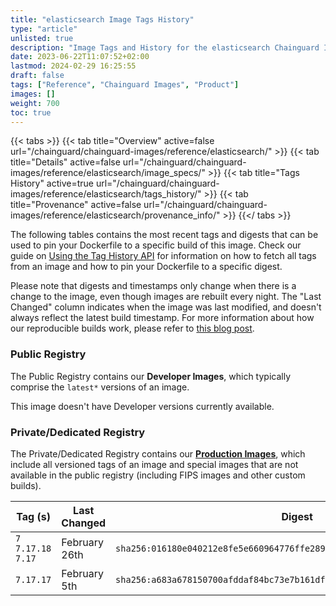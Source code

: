 ```yaml
---
title: "elasticsearch Image Tags History"
type: "article"
unlisted: true
description: "Image Tags and History for the elasticsearch Chainguard Image"
date: 2023-06-22T11:07:52+02:00
lastmod: 2024-02-29 16:25:55
draft: false
tags: ["Reference", "Chainguard Images", "Product"]
images: []
weight: 700
toc: true
---
```


{{< tabs >}}
{{< tab title="Overview" active=false url="/chainguard/chainguard-images/reference/elasticsearch/" >}}
{{< tab title="Details" active=false url="/chainguard/chainguard-images/reference/elasticsearch/image_specs/" >}}
{{< tab title="Tags History" active=true url="/chainguard/chainguard-images/reference/elasticsearch/tags_history/" >}}
{{< tab title="Provenance" active=false url="/chainguard/chainguard-images/reference/elasticsearch/provenance_info/" >}}
{{</ tabs >}}

The following tables contains the most recent tags and digests that can be used to pin your Dockerfile to a specific build of this image. Check our guide on [Using the Tag History API](/chainguard/chainguard-images/using-the-tag-history-api/) for information on how to fetch all tags from an image and how to pin your Dockerfile to a specific digest.

Please note that digests and timestamps only change when there is a change to the image, even though images are rebuilt every night. The "Last Changed" column indicates when the image was last modified, and doesn't always reflect the latest build timestamp. For more information about how our reproducible builds work, please refer to [this blog post](https://www.chainguard.dev/unchained/reproducing-chainguards-reproducible-image-builds).

### Public Registry
The Public Registry contains our **Developer Images**, which typically comprise the `latest*` versions of an image.

This image doesn't have Developer versions currently available.

### Private/Dedicated Registry
The Private/Dedicated Registry contains our **[Production Images](https://www.chainguard.dev/chainguard-images)**, which include all versioned tags of an image and special images that are not available in the public registry (including FIPS images and other custom builds).

| Tag (s)               | Last Changed  | Digest                                                                    |
|-----------------------|---------------|---------------------------------------------------------------------------|
|  `7` `7.17.18` `7.17` | February 26th | `sha256:016180e040212e8fe5e660964776ffe289b14d05c60e708d97b1e9bac963557f` |
|  `7.17.17`            | February 5th  | `sha256:a683a678150700afddaf84bc73e7b161df79159402c518b10f75121e7a53af63` |

